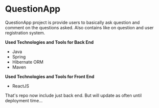 # QuestionApp 

QuestionApp project is provide users to basically ask question and comment on the questions asked.
Also contains like on question and user registration system.

**Used Technologies and Tools for Back End**
* Java 
* Spring
* Hibernate ORM
* Maven


**Used Technologies and Tools for Front End**
* ReactJS



That's repo now include just back end. But will update as often until deployment time...
